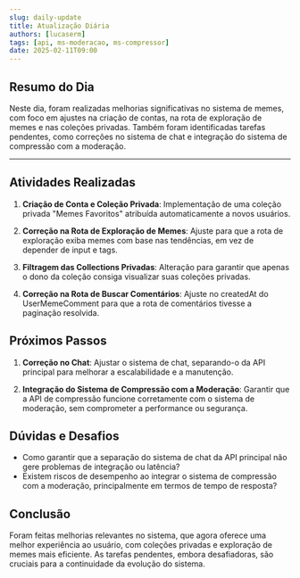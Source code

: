 ```yaml
---
slug: daily-update
title: Atualização Diária
authors: [lucaserm]
tags: [api, ms-moderacao, ms-compressor]
date: 2025-02-11T09:00
---
```


## Resumo do Dia

Neste dia, foram realizadas melhorias significativas no sistema de memes, com foco em ajustes na criação de contas, na rota de exploração de memes e nas coleções privadas. Também foram identificadas tarefas pendentes, como correções no sistema de chat e integração do sistema de compressão com a moderação.

---

<!-- truncate -->

## Atividades Realizadas

1. **Criação de Conta e Coleção Privada**: Implementação de uma coleção privada "Memes Favoritos" atribuída automaticamente a novos usuários.

2. **Correção na Rota de Exploração de Memes**: Ajuste para que a rota de exploração exiba memes com base nas tendências, em vez de depender de input e tags.

3. **Filtragem das Collections Privadas**: Alteração para garantir que apenas o dono da coleção consiga visualizar suas coleções privadas.

4. **Correção na Rota de Buscar Comentários**: Ajuste no createdAt do UserMemeComment para que a rota de comentários tivesse a paginação resolvida.


## Próximos Passos

1. **Correção no Chat**: Ajustar o sistema de chat, separando-o da API principal para melhorar a escalabilidade e a manutenção.

2. **Integração do Sistema de Compressão com a Moderação**: Garantir que a API de compressão funcione corretamente com o sistema de moderação, sem comprometer a performance ou segurança.

## Dúvidas e Desafios

- Como garantir que a separação do sistema de chat da API principal não gere problemas de integração ou latência?
- Existem riscos de desempenho ao integrar o sistema de compressão com a moderação, principalmente em termos de tempo de resposta?

## Conclusão

Foram feitas melhorias relevantes no sistema, que agora oferece uma melhor experiência ao usuário, com coleções privadas e exploração de memes mais eficiente. As tarefas pendentes, embora desafiadoras, são cruciais para a continuidade da evolução do sistema.




